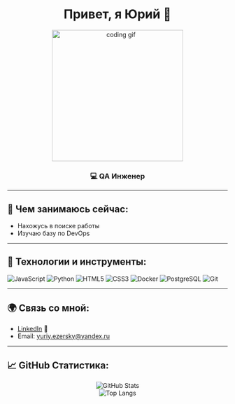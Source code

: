 <h1 align="center">Привет, я Юрий 👋</h1>

<p align="center">
  <img src="https://c.tenor.com/u8D5XYdrrnAAAAAd/coding.gif" alt="coding gif" width="300">
</p>

<h3 align="center">💻 QA Инженер</h3>

---

## 🔭 Чем занимаюсь сейчас:
- Нахожусь в поиске работы
- Изучаю базу по DevOps 

---

## 🚀 Технологии и инструменты:
<p>
  <img src="https://img.shields.io/badge/-JavaScript-F7DF1E?style=flat-square&logo=javascript&logoColor=black" alt="JavaScript">
  <img src="https://img.shields.io/badge/-Python-3776AB?style=flat-square&logo=python&logoColor=white" alt="Python">
  <img src="https://img.shields.io/badge/-HTML5-E34F26?style=flat-square&logo=html5&logoColor=white" alt="HTML5">
  <img src="https://img.shields.io/badge/-CSS3-1572B6?style=flat-square&logo=css3" alt="CSS3">
  <img src="https://img.shields.io/badge/-Docker-2496ED?style=flat-square&logo=docker&logoColor=white" alt="Docker">
  <img src="https://img.shields.io/badge/-PostgreSQL-336791?style=flat-square&logo=postgresql&logoColor=white" alt="PostgreSQL">
  <img src="https://img.shields.io/badge/-Git-F05032?style=flat-square&logo=git&logoColor=white" alt="Git">
</p>

---

## 🌍 Связь со мной:
- [LinkedIn](https://linkedin.com/in/yuriy-ezersky) 👔
- Email: [yuriy.ezersky@yandex.ru](mailto:yuriy.ezersky@yandex.ru)

---

## 📈 GitHub Статистика:
<p align="center">
  <img src="https://github-readme-stats.vercel.app/api?username=YuriyEzersky&show_icons=true&theme=dark" alt="GitHub Stats">
  <br>
  <img src="https://github-readme-stats.vercel.app/api/top-langs/?username=YuriyEzersky&layout=compact&theme=dark" alt="Top Langs">
</p>
